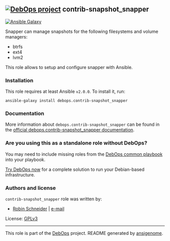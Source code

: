 ## [![DebOps project](http://debops.org/images/debops-small.png)](http://debops.org) contrib-snapshot_snapper

<!-- This file was generated by Ansigenome. Do not edit this file directly but
     instead have a look at the files in the ./meta/ directory. -->

[![Ansible Galaxy](http://img.shields.io/badge/galaxy-debops.contrib--snapshot_snapper-660198.svg?style=flat)](https://galaxy.ansible.com/detail#/role/3042)


Snapper can manage snapshots for the following filesystems and volume managers:

* btrfs
* ext4
* lvm2

This role allows to setup and configure snapper with Ansible.

### Installation

This role requires at least Ansible `v2.0.0`. To install it, run:

```Shell
ansible-galaxy install debops.contrib-snapshot_snapper
```

### Documentation

More information about `debops.contrib-snapshot_snapper` can be found in the
[official debops.contrib-snapshot_snapper documentation](http://docs.debops.org/en/latest/ansible/roles/ansible-contrib-snapshot_snapper/docs/).



### Are you using this as a standalone role without DebOps?

You may need to include missing roles from the [DebOps common
playbook](https://github.com/debops/debops-playbooks/blob/master/playbooks/common.yml)
into your playbook.

[Try DebOps now](https://github.com/debops/debops) for a complete solution to run your Debian-based infrastructure.





### Authors and license

`contrib-snapshot_snapper` role was written by:

- [Robin Schneider](https://github.com/ypid) | [e-mail](mailto:ypid@riseup.net)

License: [GPLv3](https://tldrlegal.com/license/gnu-general-public-license-v3-%28gpl-3%29)

***

This role is part of the [DebOps](http://debops.org/) project. README generated by [ansigenome](https://github.com/nickjj/ansigenome/).
